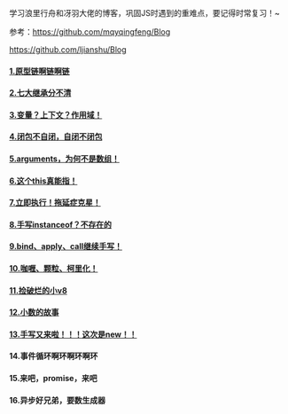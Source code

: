 学习浪里行舟和冴羽大佬的博客，巩固JS时遇到的重难点，要记得时常复习！~

参考：https://github.com/mqyqingfeng/Blog

https://github.com/ljianshu/Blog

#### [1.原型链啊链啊链](https://github.com/Secluded-Ocean/Difficult_point_in_JS/tree/main/1.%E5%8E%9F%E5%9E%8B%E9%93%BE)

#### [2.七大继承分不清](https://github.com/Secluded-Ocean/Difficult_point_in_JS/tree/main/2.%E7%BB%A7%E6%89%BF)

#### [3.变量？上下文？作用域！](https://github.com/Secluded-Ocean/Difficult_point_in_JS/tree/main/3.%E4%BD%9C%E7%94%A8%E5%9F%9F)

#### [4.闭包不自闭，自闭不闭包](https://github.com/Secluded-Ocean/Difficult_point_in_JS/tree/main/4.%E9%97%AD%E5%8C%85)

#### [5.arguments，为何不是数组！](https://github.com/Secluded-Ocean/Difficult_point_in_JS/tree/main/10.arguments)

#### [6.这个this真能指！](https://github.com/Secluded-Ocean/Difficult_point_in_JS/tree/main/5.this)

#### [7.立即执行！拖延症克星！](https://github.com/Secluded-Ocean/Difficult_point_in_JS/tree/main/6.%E7%AB%8B%E5%8D%B3%E6%89%A7%E8%A1%8C%E5%87%BD%E6%95%B0)

#### [8.手写instanceof？不存在的](https://github.com/Secluded-Ocean/Difficult_point_in_JS/tree/main/7.instanceof%E5%92%8Ctypeof)

#### [9.bind、apply、call继续手写！](https://github.com/Secluded-Ocean/Difficult_point_in_JS/tree/main/8.call%26apply%26bind)

#### [10.咖喱、颗粒、柯里化！](https://github.com/Secluded-Ocean/Difficult_point_in_JS/tree/main/11.%E7%A7%91%E9%87%8C%E5%8C%96)

#### [11.捡破烂的小v8](https://github.com/Secluded-Ocean/Difficult_point_in_JS/tree/main/12.v8%E7%9A%84%E5%9E%83%E5%9C%BE%E5%9B%9E%E6%94%B6)

#### [12.小数的故事](https://github.com/Secluded-Ocean/Difficult_point_in_JS/tree/main/13.%E6%B5%AE%E7%82%B9%E6%95%B0)

#### [13.手写又来啦！！！这次是new！！](https://github.com/Secluded-Ocean/Difficult_point_in_JS/tree/main/9.new%E6%93%8D%E4%BD%9C%E7%AC%A6#%E6%9C%80%E7%BB%88%E7%89%88%E4%BB%A3%E7%A0%81)

#### 14.事件循环啊环啊环啊环

#### 15.来吧，promise，来吧

#### 16.异步好兄弟，要数生成器
